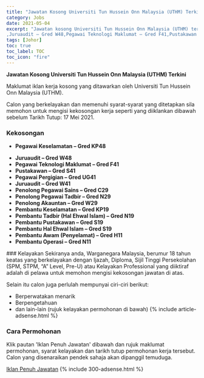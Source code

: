 ```yaml
---
title: "Jawatan Kosong Universiti Tun Hussein Onn Malaysia (UTHM) Terkini" 
category: Jobs 
date: 2021-05-04 
excerpt: "Jawatan kosong Universiti Tun Hussein Onn Malaysia (UTHM) terkini untuk kekosongan Pegawai Keselamatan – Gred KP48
,Juruaudit – Gred W48,Pegawai Teknologi Maklumat – Gred F41,Pustakawan – Gred S41,Pegawai Pergigian – Gred UG41,Juruaudit – Gred W41,Penolong Pegawai Sains – Gred C29 ,Penolong Pegawai Tadbir – Gred N29,Penolong Akauntan – Gred W29,Pembantu Keselamatan – Gred KP19,Pembantu Tadbir (Hal Ehwal Islam) – Gred N19,Pembantu Pustakawan – Gred S19 ,Pembantu Hal Ehwal Islam – Gred S19,Pembantu Awam (Penyelamat) – Gred H11,Pembantu Operasi – Gred N11" 
tags: [Johor] 
toc: true 
toc_label: TOC 
toc_icon: "fire" 
--- 
```


**Jawatan Kosong Universiti Tun Hussein Onn Malaysia (UTHM) Terkini**

Maklumat iklan kerja kosong yang ditawarkan oleh Universiti Tun Hussein Onn Malaysia (UTHM). 

Calon yang berkelayakan dan memenuhi syarat-syarat yang ditetapkan sila memohon untuk mengisi kekosongan kerja seperti yang diiklankan dibawah sebelum Tarikh Tutup: 17 Mei 2021. 
### Kekosongan 
<ul>
<li>
<p><strong>Pegawai Keselamatan &#8211; Gred KP48</strong></p>
</li>
<li><strong>Juruaudit &#8211; Gred </strong><strong>W48</strong></li>
<li><strong>Pegawai Teknologi Maklumat &#8211; Gred </strong><strong>F41</strong></li>
<li><strong>Pustakawan &#8211; Gred S41</strong></li>
<li><strong>Pegawai Pergigian &#8211; Gred UG41</strong></li>
<li><strong>Juruaudit &#8211; Gred W41</strong></li>
<li><strong>Penolong Pegawai Sains &#8211; Gred C29&#160;</strong></li>
<li><strong>Penolong Pegawai Tadbir &#8211; Gred </strong><strong>N29</strong></li>
<li><strong>Penolong Akauntan &#8211; Gred W29</strong></li>
<li><strong>Pembantu Keselamatan &#8211; Gred KP19</strong></li>
<li><strong>Pembantu Tadbir (Hal Ehwal Islam) &#8211; Gred N19</strong></li>
<li><strong>Pembantu Pustakawan &#8211; Gred S19&#160;</strong></li>
<li><strong>Pembantu Hal Ehwal Islam &#8211; Gred S19</strong></li>
<li><strong>Pembantu Awam (Penyelamat) &#8211; Gred H11</strong></li>
<li><strong>Pembantu Operasi &#8211; Gred N11</strong></li>
</ul> 
### Kelayakan 
Sekiranya anda, Warganegara Malaysia, berumur 18 tahun keatas yang berkelayakan dengan Ijazah, Diploma, Sijil Tinggi Persekolahan (SPM, STPM, “A” Level, Pre-U) atau Kelayakan Professional yang diiktiraf adalah di pelawa untuk memohon mengisi kekosongan jawatan di atas.

Selain itu calon juga perlulah mempunyai ciri-ciri berikut:
- Berperwatakan menarik
- Berpengetahuan
- dan lain-lain (rujuk kelayakan permohonan di bawah) 
{% include article-adsense.html %} 
### Cara Permohonan 
Klik pautan 'Iklan Penuh Jawatan' dibawah dan rujuk maklumat permohonan, syarat kelayakan dan tarikh tutup permohonan kerja tersebut.
Calon yang disenaraikan pendek sahaja akan dipanggil temuduga.

<a href="https://www.uthm.edu.my/en/latest-info/262-jawatan-kosong-pentadbiran-sesi-2-tahun-2021" class="btn btn--info" target="_blank" rel="nofollow noopenner">Iklan Penuh Jawatan</a> 
{% include 300-adsense.html %} 